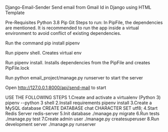 Django-Email-Sender
Send email from Gmail Id in Django using HTML Template

Pre-Requisites
Python 3.8
Pip
Git
Steps to run:
In PipFile, the dependencies are mentioned. It is recommended to run the app inside a virtual environment to avoid conflict of existing dependencies.

Run the command pip install pipenv

Run pipenv shell. Creates virtual env

Run pipenv install. Installs dependencies from the PipFile and creates PipFile.lock

Run python email_project/manage.py runserver to start the server

Open http://127.0.0.1:8000/api/send-mail to start

USE THE FOLLOWING STEPS
1.Create and activate a virtualenv (Python 3)
pipenv --python 3 shell
2.Install requirements
pipenv install
3.Create a MySQL database
CREATE DATABASE chat CHARACTER SET utf8;
4.Start Redis Server
redis-server
5.Init database
./manage.py migrate
6.Run tests
./manage.py test
7.Create admin user
./manage.py createsuperuser
8.Run development server
./manage.py runserver
